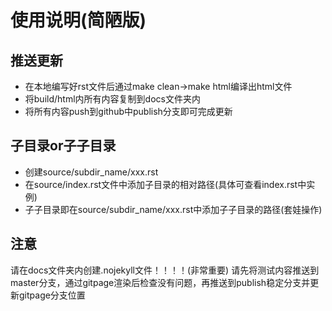 # 使用说明(简陋版)
## 推送更新
* 在本地编写好rst文件后通过make clean->make html编译出html文件
* 将build/html内所有内容复制到docs文件夹内
* 将所有内容push到github中publish分支即可完成更新

## 子目录or子子目录
* 创建source/subdir_name/xxx.rst
* 在source/index.rst文件中添加子目录的相对路径(具体可查看index.rst中实例)
* 子子目录即在source/subdir_name/xxx.rst中添加子子目录的路径(套娃操作)

## 注意
请在docs文件夹内创建.nojekyll文件！！！！(非常重要)
请先将测试内容推送到master分支，通过gitpage渲染后检查没有问题，再推送到publish稳定分支并更新gitpage分支位置